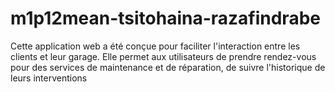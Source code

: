 # m1p12mean-tsitohaina-razafindrabe
Cette application web a été conçue pour faciliter l'interaction entre les clients et leur garage. Elle permet aux utilisateurs de prendre rendez-vous pour des services de maintenance et de réparation, de suivre l'historique de leurs interventions
